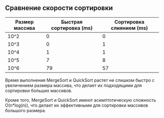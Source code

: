 ## Сравнение скорости сортировки

| Размер массива | Быстрая сортировка (ms) | Сортировка слиянием (ms) |
|----------------|-------------------------|--------------------------|
| 10^2           | 0                       | 0                        |
| 10^3           | 0                       | 1                        |
| 10^4           | 1                       | 1                        |
| 10^5           | 7                       | 8                        |
| 10^6           | 79                      | 57                       |

Время выполнения MergeSort и QuickSort растет не слишком быстро с увеличением размера массива, что делает их подходящими для сортировки больших массивов.

Кроме того, MergeSort и QuickSort имеют асимптотическую сложность O(n*log(n)), что делает их эффективными для сортировки массивов большого размера.
